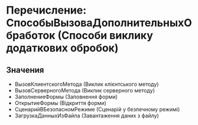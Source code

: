 ﻿# Перечисление: СпособыВызоваДополнительныхОбработок (Способи виклику додаткових обробок)

## Значения

- ВызовКлиентскогоМетода (Виклик клієнтського методу)
- ВызовСерверногоМетода (Виклик серверного методу)
- ЗаполнениеФормы (Заповнення форми)
- ОткрытиеФормы (Відкриття форми)
- СценарийВБезопасномРежиме (Сценарій у безпечному режимі)
- ЗагрузкаДанныхИзФайла (Завантаження даних з файлу)

